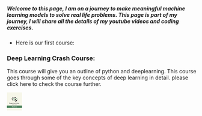 ##### Welcome to this page, I am on a journey to make meaningful machine learning models to solve real life problems. This page is part of my journey, I will share all the details of my youtube videos and coding exercises. 

- Here is our first course: 
### Deep Learning Crash Course: 
This course will give you an outline of python and deeplearning. This course goes through some of the key concepts of deep learning in detail. please click here to check the course further. 


[<img alt="alt_text" width="40px" src="https://github.com/sumit-ai-ml/sumit-ai-ml.github.io/blob/main/_layouts/Deep%20Learning.png" />](https://www.google.com/)


